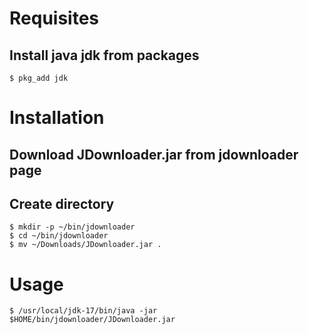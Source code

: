 # Requisites
## Install java jdk from packages
```shell
$ pkg_add jdk
```

# Installation
## Download JDownloader.jar from jdownloader page

## Create directory
```shell
$ mkdir -p ~/bin/jdownloader
$ cd ~/bin/jdownloader
$ mv ~/Downloads/JDownloader.jar .
```

# Usage
```shell
$ /usr/local/jdk-17/bin/java -jar $HOME/bin/jdownloader/JDownloader.jar
```

